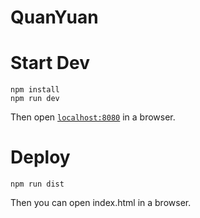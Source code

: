 # QuanYuan

# Start Dev

```
npm install
npm run dev
```
Then open [`localhost:8080`](http://localhost:8080) in a browser.

# Deploy

```
npm run dist
```
Then you can open index.html in a browser.